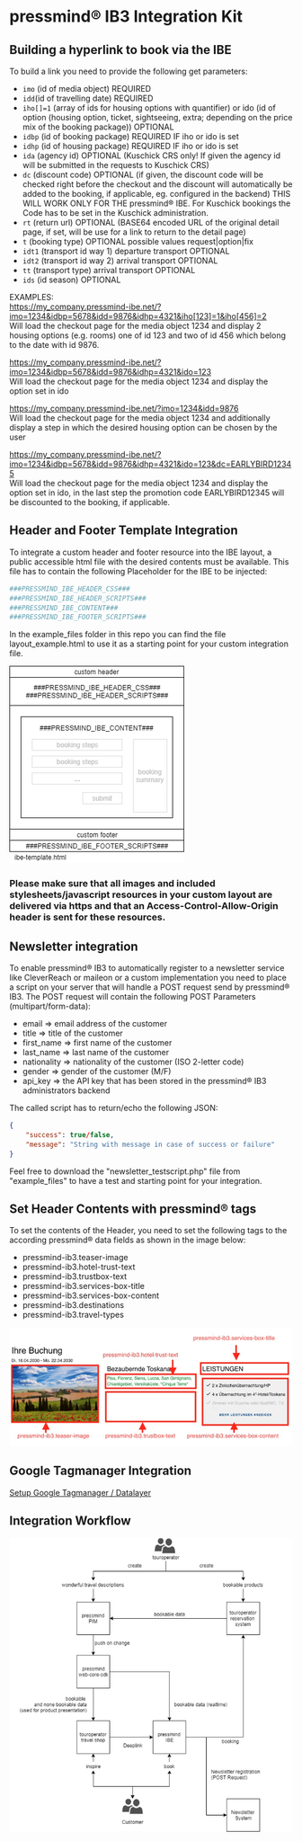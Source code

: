 # pressmind® IB3 Integration Kit
## Building a hyperlink to book via the IBE

To build a link you need to provide the following get parameters:

* ``imo`` (id of media object) REQUIRED
* ``idd``(id of travelling date) REQUIRED
* ``iho[]=1`` (array of ids for housing options with quantifier) or ido (id of option (housing option, ticket, sightseeing, extra; depending on the price mix of the booking package)) OPTIONAL
* ``idbp`` (id of booking package) REQUIRED IF iho or ido is set
* ``idhp`` (id of housing package) REQUIRED IF iho or ido is set
* ``ida`` (agency id) OPTIONAL (Kuschick CRS only! If given the agency id will be submitted in the requests to Kuschick CRS)
* ``dc`` (discount code) OPTIONAL (if given, the discount code will be checked right before the checkout and the discount will automatically be added to the booking, if applicable, eg. configured in the backend) THIS WILL WORK ONLY FOR THE pressmind® IBE. For Kuschick bookings the Code has to be set in the Kuschick administration.
* ``rt`` (return url) OPTIONAL (BASE64 encoded URL of the original detail page, if set, will be use for a link to return to the detail page)
* ``t`` (booking type) OPTIONAL possible values request|option|fix
* ``idt1`` (transport id way 1) departure transport OPTIONAL
* ``idt2`` (transport id way 2) arrival transport OPTIONAL
* ``tt`` (transport type) arrival transport OPTIONAL
* ``ids`` (id season) OPTIONAL

EXAMPLES:  
https://my_company.pressmind-ibe.net/?imo=1234&idbp=5678&idd=9876&idhp=4321&iho[123]=1&iho[456]=2  
Will load the checkout page for the media object 1234 and display 2 housing options (e.g. rooms) one of id 123 and two of id 456 which belong to the date with id 9876.

https://my_company.pressmind-ibe.net/?imo=1234&idbp=5678&idd=9876&idhp=4321&ido=123  
Will load the checkout page for the media object 1234 and display the option set in ido

https://my_company.pressmind-ibe.net/?imo=1234&idd=9876  
Will load the checkout page for the media object 1234 and additionally display a step in which the desired housing option can be chosen by the user  

https://my_company.pressmind-ibe.net/?imo=1234&idbp=5678&idd=9876&idhp=4321&ido=123&dc=EARLYBIRD12345  
Will load the checkout page for the media object 1234 and display the option set in ido, in the last step the promotion code EARLYBIRD12345 will be discounted to the booking, if applicable. 

## Header and Footer Template Integration
To integrate a custom header and footer resource into the IBE layout, a public accessible html file with the desired contents must be available. 
This file has to contain the following Placeholder for the IBE to be injected:

```php
###PRESSMIND_IBE_HEADER_CSS###
###PRESSMIND_IBE_HEADER_SCRIPTS###
###PRESSMIND_IBE_CONTENT###
###PRESSMIND_IBE_FOOTER_SCRIPTS###
```

In the example_files folder in this repo you can find the file layout_example.html to use it as a starting point for your custom integration file. 

![pressmind® IB3 template structure](assets/ibe-template.png)

### Please make sure that all images and included stylesheets/javascript resources in your custom layout are delivered via https and that an Access-Control-Allow-Origin header is sent for these resources.

## Newsletter integration
To enable pressmind® IB3 to automatically register to a newsletter service like CleverReach or maileon or a custom implementation you need to place a script on your server that will handle a POST request send by pressmind® IB3.
The POST request will contain the following POST Parameters (multipart/form-data): 

* email => email address of the customer
* title => title of the customer
* first_name => first name of the customer
* last_name => last name of the customer
* nationality => nationality of the customer (ISO 2-letter code)
* gender => gender of the customer (M/F)
* api_key => the API key that has been stored in the pressmind® IB3 administrators backend

The called script has to return/echo the following JSON:
```json
{
    "success": true/false,
    "message": "String with message in case of success or failure"
}
```

Feel free to download the "newsletter_testscript.php" file from "example_files" to have a test and starting point for your integration.

## Set Header Contents with pressmind® tags
To set the contents of the Header, you need to set the following tags to the according pressmind® data fields as shown in the image below:  
* pressmind-ib3.teaser-image
* pressmind-ib3.hotel-trust-text
* pressmind-ib3.trustbox-text
* pressmind-ib3.services-box-title
* pressmind-ib3.services-box-content
* pressmind-ib3.destinations
* pressmind-ib3.travel-types

![pressmind® IB3 header tags](assets/pressmind_ib3_tags_for_header.jpg)

## Google Tagmanager Integration
[Setup Google Tagmanager / Datalayer](gtm-datalayer.md)

## Integration Workflow
![pressmind® IB3 integration workflow](assets/pressmind_ib3_integration.png)

